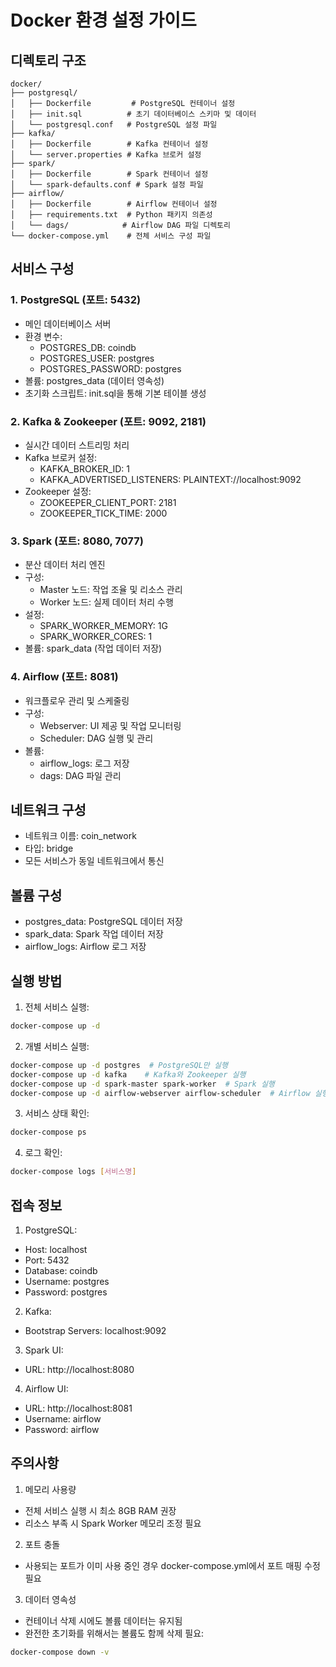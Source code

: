 # Docker 환경 설정 가이드

## 디렉토리 구조
```
docker/
├── postgresql/
│   ├── Dockerfile         # PostgreSQL 컨테이너 설정
│   ├── init.sql          # 초기 데이터베이스 스키마 및 데이터
│   └── postgresql.conf   # PostgreSQL 설정 파일
├── kafka/
│   ├── Dockerfile        # Kafka 컨테이너 설정
│   └── server.properties # Kafka 브로커 설정
├── spark/
│   ├── Dockerfile        # Spark 컨테이너 설정
│   └── spark-defaults.conf # Spark 설정 파일
├── airflow/
│   ├── Dockerfile        # Airflow 컨테이너 설정
│   ├── requirements.txt  # Python 패키지 의존성
│   └── dags/            # Airflow DAG 파일 디렉토리
└── docker-compose.yml    # 전체 서비스 구성 파일
```

## 서비스 구성

### 1. PostgreSQL (포트: 5432)
- 메인 데이터베이스 서버
- 환경 변수:
  - POSTGRES_DB: coindb
  - POSTGRES_USER: postgres
  - POSTGRES_PASSWORD: postgres
- 볼륨: postgres_data (데이터 영속성)
- 초기화 스크립트: init.sql을 통해 기본 테이블 생성

### 2. Kafka & Zookeeper (포트: 9092, 2181)
- 실시간 데이터 스트리밍 처리
- Kafka 브로커 설정:
  - KAFKA_BROKER_ID: 1
  - KAFKA_ADVERTISED_LISTENERS: PLAINTEXT://localhost:9092
- Zookeeper 설정:
  - ZOOKEEPER_CLIENT_PORT: 2181
  - ZOOKEEPER_TICK_TIME: 2000

### 3. Spark (포트: 8080, 7077)
- 분산 데이터 처리 엔진
- 구성:
  - Master 노드: 작업 조율 및 리소스 관리
  - Worker 노드: 실제 데이터 처리 수행
- 설정:
  - SPARK_WORKER_MEMORY: 1G
  - SPARK_WORKER_CORES: 1
- 볼륨: spark_data (작업 데이터 저장)

### 4. Airflow (포트: 8081)
- 워크플로우 관리 및 스케줄링
- 구성:
  - Webserver: UI 제공 및 작업 모니터링
  - Scheduler: DAG 실행 및 관리
- 볼륨:
  - airflow_logs: 로그 저장
  - dags: DAG 파일 관리

## 네트워크 구성
- 네트워크 이름: coin_network
- 타입: bridge
- 모든 서비스가 동일 네트워크에서 통신

## 볼륨 구성
- postgres_data: PostgreSQL 데이터 저장
- spark_data: Spark 작업 데이터 저장
- airflow_logs: Airflow 로그 저장

## 실행 방법

1. 전체 서비스 실행:
```bash
docker-compose up -d
```

2. 개별 서비스 실행:
```bash
docker-compose up -d postgres  # PostgreSQL만 실행
docker-compose up -d kafka    # Kafka와 Zookeeper 실행
docker-compose up -d spark-master spark-worker  # Spark 실행
docker-compose up -d airflow-webserver airflow-scheduler  # Airflow 실행
```

3. 서비스 상태 확인:
```bash
docker-compose ps
```

4. 로그 확인:
```bash
docker-compose logs [서비스명]
```

## 접속 정보

1. PostgreSQL:
- Host: localhost
- Port: 5432
- Database: coindb
- Username: postgres
- Password: postgres

2. Kafka:
- Bootstrap Servers: localhost:9092

3. Spark UI:
- URL: http://localhost:8080

4. Airflow UI:
- URL: http://localhost:8081
- Username: airflow
- Password: airflow

## 주의사항

1. 메모리 사용량
- 전체 서비스 실행 시 최소 8GB RAM 권장
- 리소스 부족 시 Spark Worker 메모리 조정 필요

2. 포트 충돌
- 사용되는 포트가 이미 사용 중인 경우 docker-compose.yml에서 포트 매핑 수정 필요

3. 데이터 영속성
- 컨테이너 삭제 시에도 볼륨 데이터는 유지됨
- 완전한 초기화를 위해서는 볼륨도 함께 삭제 필요:
```bash
docker-compose down -v
``` 